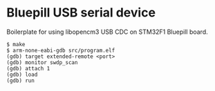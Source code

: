 # Bluepill USB serial device

Boilerplate for using libopencm3 USB CDC on STM32F1 Bluepill board.

    $ make
    $ arm-none-eabi-gdb src/program.elf
    (gdb) target extended-remote <port>
    (gdb) monitor swdp_scan
    (gdb) attach 1
    (gdb) load
    (gdb) run
